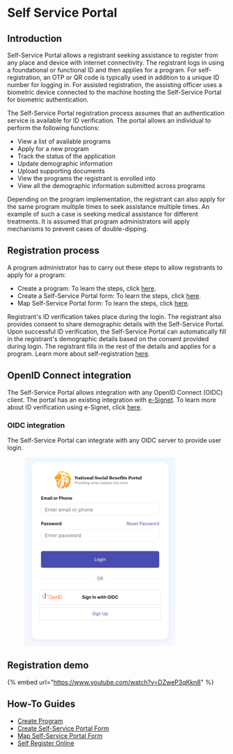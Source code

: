 # Self Service Portal

## Introduction

Self-Service Portal allows a registrant seeking assistance to register from any place and device with internet connectivity. The registrant logs in using a foundational or functional ID and then applies for a program. For self-registration,  an OTP or QR code is typically used in addition to a unique ID number for logging in. For assisted registration, the assisting officer uses a biometric device connected to the machine hosting the Self-Service Portal for biometric authentication.

The Self-Service Portal registration process assumes that an authentication service is available for ID verification. The portal allows an individual to perform the following functions:

* View a list of available programs
* Apply for a new program
* Track the status of the application
* Update demographic information
* Upload supporting documents
* View the programs the registrant is enrolled into&#x20;
* View all the demographic information submitted across programs

Depending on the program implementation, the registrant can also apply for the same program multiple times to seek assistance multiple times. An example of such a case is seeking medical assistance for different treatments. It is assumed that program administrators will apply mechanisms to prevent cases of double-dipping.

## Registration process

A program administrator has to carry out these steps to allow registrants to apply for a program:

* Create a program: To learn the steps, click [here](../../guides/user-guides/create-a-program.md).
* Create a Self-Service Portal form: To learn the steps, click [here](../../guides/user-guides/create-portal-form.md).
* Map Self-Service Portal form: To learn the steps, click [here](../../guides/user-guides/map-self-service-portal-form.md).

Registrant's ID verification takes place during the login. The registrant also provides consent to share demographic details with the Self-Service Portal. Upon successful ID verification, the Self-Service Portal can automatically fill in the registrant's demographic details based on the consent provided during login. The registrant fills in the rest of the details and applies for a program. Learn more about self-registration [here](../../guides/user-guides/self-register-online.md).

## OpenID Connect integration

The Self-Service Portal allows integration with any OpenID Connect (OIDC) client. The portal has an existing integration with [e-Signet](https://docs.esignet.io/). To learn more about ID verification using e-Signet, click [here](../id-verification.md#applicant-authentication-using-e-signet).

### OIDC integration

The Self-Service Portal can integrate with any OIDC server to provide user login.

<figure><img src="../../.gitbook/assets/integration-with-oidc (1).png" alt=""><figcaption></figcaption></figure>

## Registration demo

{% embed url="https://www.youtube.com/watch?v=DZweP3qKkn8" %}

## How-To Guides

* [Create Program](../../guides/user-guides/create-a-program.md)
* [Create Self-Service Portal Form](../../guides/user-guides/create-portal-form.md)
* [Map Self-Service Portal Form](../../guides/user-guides/map-self-service-portal-form.md)
* [Self Register Online](../../guides/user-guides/self-register-online.md)
